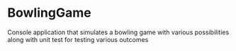 # BowlingGame

Console application that simulates a bowling game with various possibilities along with unit test for testing various outcomes
